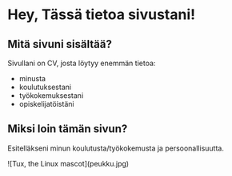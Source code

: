 # Hey, Tässä tietoa sivustani!
## Mitä sivuni sisältää?
Sivullani on CV, josta löytyy enemmän tietoa:
- minusta
- koulutuksestani
- työkokemuksestani
- opiskelijatöistäni

## Miksi loin tämän sivun?
<p>Esitelläkseni minun koulutusta/työkokemusta ja persoonallisuutta.</p>  
 ![Tux, the Linux mascot](peukku.jpg)
